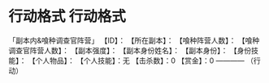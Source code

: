 # 行动格式 行动格式
「副本内&喰种调查官阵营」
【ID】：
【所在副本】：
【喰种阵营人数】：
【喰种调查官阵营人数】：
【副本强度】：
【副本身份姓名】：
【副本身份】：
【身份技能】：
【个人物品】：
【个人技能】：无
【击杀数】：0
【赏金】：0
————
（行动）
